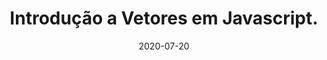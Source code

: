 ---
layout: page
title: "Introdução a Vetores em Javascript."
date: 2020-07-20
type: video
description: Neste vídeo começo uma introdução sobre vetores. Vetores são muito usados na prática, e é importante ter uma noção do que são e como trabalhar com vetores para começar a implementar várias coisas interessantes.
entry_number: 74
youtube_video_id: 29LJ2TPIRYU
repository: 0074-curso-js-p5-parte33
has_code: false
has_p5: true
p5_code_id: 8cmVCt2Za
tags: [Curso Javascript, P5, Vetores]
playlists: [Curso de JavaScript com P5.js]
permalink: /curso-javascript-p5-33/
---